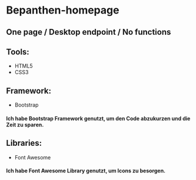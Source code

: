 # Bepanthen-homepage

## One page / Desktop endpoint / No functions

## Tools:

- HTML5
- CSS3

## Framework:

- Bootstrap

#### Ich habe Bootstrap Framework genutzt, um den Code abzukurzen und die Zeit zu sparen.

## Libraries:

- Font Awesome

#### Ich habe Font Awesome Library genutzt, um Icons zu besorgen.
